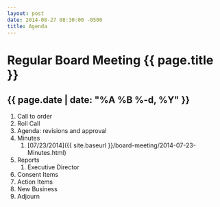 ```yaml
---
layout: post
date: 2014-08-27 08:30:00 -0500
title: Agenda
---
```


# Regular Board Meeting {{ page.title }}
## {{ page.date | date: "%A %B %-d, %Y" }}

1.  Call to order
1.  Roll Call
1.  Agenda: revisions and approval
1.  Minutes
    1. [07/23/2014]({{ site.baseurl }}/board-meeting/2014-07-23-Minutes.html)
1.  Reports
    1. Executive Director
1.  Consent Items
1.  Action Items
1.  New Business
1.  Adjourn
